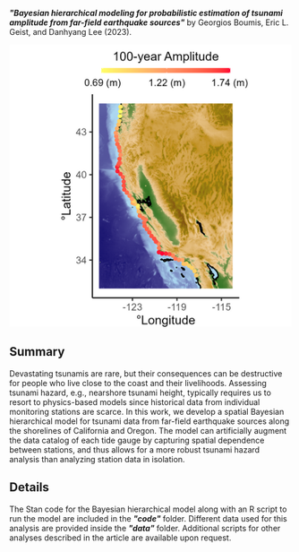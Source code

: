 ***"Bayesian hierarchical modeling for probabilistic estimation of tsunami amplitude from far-field earthquake sources"*** by Georgios Boumis, Eric L. Geist, and Danhyang Lee (2023).
<p align="center">
  <img src="map.png"/>
</p>

## Summary
Devastating tsunamis are rare, but their consequences can be destructive for people who live close to the coast and their livelihoods. Assessing tsunami hazard, e.g., nearshore tsunami height, typically requires us to resort to physics-based models since historical data from individual monitoring stations are scarce. In this work, we develop a spatial Bayesian hierarchical model for tsunami data from far-field earthquake sources along the shorelines of California and Oregon. The model can artificially augment the data catalog of each tide gauge by capturing spatial dependence between stations, and thus allows for a more robust tsunami hazard analysis than analyzing station data in isolation.

## Details
The Stan code for the Bayesian hierarchical model along with an R script to run the model are included in the ***"code"*** folder. Different data used for this analysis are provided inside the ***"data"*** folder. Additional scripts for other analyses described in the article are available upon request.
